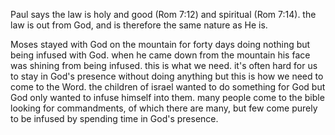 Paul says the law is holy and good (Rom 7:12) and spiritual (Rom 7:14). the law is
out from God, and is therefore the same nature as He is.

Moses stayed with God on the mountain for forty days doing nothing but being infused with God. when he came down from the mountain his face was shining from being infused. this is what we need. it's often hard for us to stay in God's presence without doing anything but this is how we need to come to the Word. the children of israel wanted to do something for God but God only wanted to infuse himself into them. many people come to the bible looking for commandments, of which there are many, but few come purely to be infused by spending time in God's presence.
